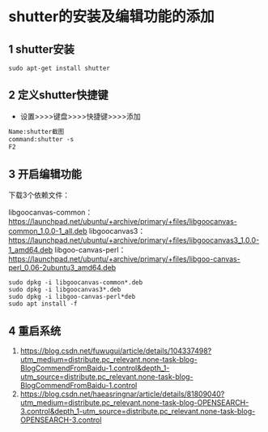 # shutter的安装及编辑功能的添加     

## 1 shutter安装      
```shell
sudo apt-get install shutter
```

## 2 定义shutter快捷键     
- 设置>>>>键盘>>>>快捷键>>>>添加     

```txt
Name:shutter截图
command:shutter -s
F2
```

## 3 开启编辑功能    
 下载3个依赖文件：

 libgoocanvas-common：https://launchpad.net/ubuntu/+archive/primary/+files/libgoocanvas-common_1.0.0-1_all.deb
libgoocanvas3：https://launchpad.net/ubuntu/+archive/primary/+files/libgoocanvas3_1.0.0-1_amd64.deb
libgoo-canvas-perl：https://launchpad.net/ubuntu/+archive/primary/+files/libgoo-canvas-perl_0.06-2ubuntu3_amd64.deb

```shell
sudo dpkg -i libgoocanvas-common*.deb
sudo dpkg -i libgoocanvas3*.deb
sudo dpkg -i libgoo-canvas-perl*deb
sudo apt install -f
```

## 4 重启系统   


1. https://blog.csdn.net/fuwugui/article/details/104337498?utm_medium=distribute.pc_relevant.none-task-blog-BlogCommendFromBaidu-1.control&depth_1-utm_source=distribute.pc_relevant.none-task-blog-BlogCommendFromBaidu-1.control     
2. https://blog.csdn.net/haeasringnar/article/details/81809040?utm_medium=distribute.pc_relevant.none-task-blog-OPENSEARCH-3.control&depth_1-utm_source=distribute.pc_relevant.none-task-blog-OPENSEARCH-3.control  